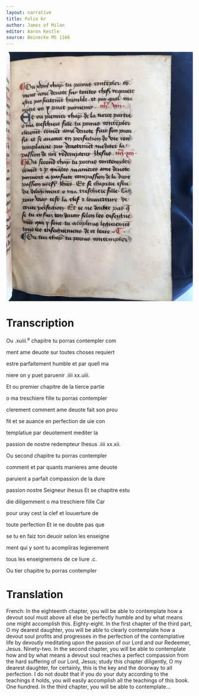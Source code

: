 ```yaml
---
layout: narrative
title: Folio 6r
author: James of Milan
editor: Aaron Kestle
source: Beinecke MS 1166
---
```


![Beinecke MS 1166 Folio 6R](https://raw.githubusercontent.com/oldfrenchtexts/L-aiguillon-d-amour-divine/master/assets/6R.jpg)

# Transcription

Ou .xuiii.<sup>e</sup> chapitre tu porras contempler com

ment ame deuote sur toutes choses requiert

estre parfaitement humble et par quell ma

niere on y puet paruenir .iiii xx.uiii.

Et ou premier chapitre de la tierce partie

o ma treschiere fille tu porras contempler

clerement comment ame deuote fait son prou

fit et se auance en perfection de uie con

templatiue par deuotement mediter la

passion de nostre redempteur Ihesus .iiii xx.xii.

Ou second chapitre tu porras contempler 

comment et par quants manieres ame deuote 

paruient a parfait compassion de la dure

passion nostre Seigneur ihesus Et se chapitre estu 

die diligemment  o ma treschiere fille Car

pour uray cest la clef et louuerture de

toute perfection Et ie ne doubte pas que

se tu en faiz ton deuoir selon les enseigne

ment qui y sont tu acompliras legierement

tous les enseignemens de ce liure .c. 

Ou tier chapitre tu porras contempler 

# Translation

French: In the eighteenth chapter, you will be able to contemplate how a devout soul must above all else be perfectly humble and by what means one might accomplish this. Eighty-eight. In the first chapter of the third part, O my dearest daughter, you will be able to clearly contemplate how a devout soul profits and progresses in the perfection of the contemplative life by devoutly meditating upon the passion of our Lord and our Redeemer, Jesus. Ninety-two. In the second chapter, you will be able to contemplate how and by what means a devout soul reaches a perfect compassion from the hard suffering of our Lord, Jesus; study this chapter diligently, O my dearest daughter, for certainly, this is the key and the doorway to all perfection. I do not doubt that if you do your duty according to the teachings it holds, you will easily accomplish all the teachings of this book. One hundred. In the third chapter, you will be able to contemplate… 
